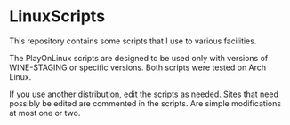 # LinuxScripts
This repository contains some scripts that I use to various facilities.

The PlayOnLinux scripts are designed to be used only with versions of WINE-STAGING or specific versions. Both scripts were tested on Arch Linux.

If you use another distribution, edit the scripts as needed. Sites that need possibly be edited are commented in the scripts. Are simple modifications at most one or two.
